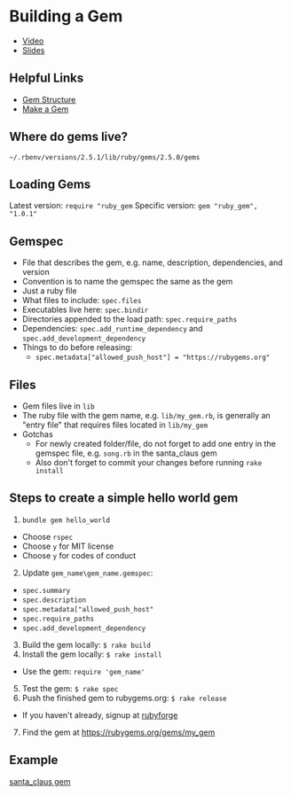 # Building a Gem

- [Video](http://confreaks.tv/videos/rubyconf2018-the-anatomy-of-a-ruby-gem-going-from-zero-to-sharing-code)
- [Slides](https://speakerdeck.com/t27duck/the-anatomy-of-a-ruby-gem-going-from-zero-to-sharing-code)

## Helpful Links
- [Gem Structure](https://guides.rubygems.org/what-is-a-gem/)
- [Make a Gem](https://guides.rubygems.org/make-your-own-gem/)

## Where do gems live?

`~/.rbenv/versions/2.5.1/lib/ruby/gems/2.5.0/gems`

## Loading Gems
Latest version: `require "ruby_gem`
Specific version: `gem "ruby_gem", "1.0.1"`

## Gemspec
* File that describes the gem, e.g. name, description, dependencies, and version
* Convention is to name the gemspec the same as the gem
* Just a ruby file
* What files to include: `spec.files`
* Executables live here: `spec.bindir`
* Directories appended to the load path: `spec.require_paths`
* Dependencies: `spec.add_runtime_dependency` and `spec.add_development_dependency`
* Things to do before releasing:
  * `spec.metadata["allowed_push_host"] = "https://rubygems.org"`

## Files
* Gem files live in `lib`
* The ruby file with the gem name, e.g. `lib/my_gem.rb`, is generally an "entry file" that requires files located in `lib/my_gem`
* Gotchas
  * For newly created folder/file, do not forget to add one entry in the gemspec file, e.g. `song.rb` in the santa_claus gem
  * Also don't forget to commit your changes before running `rake install`

## Steps to create a simple hello world gem
1. `bundle gem hello_world`
  * Choose `rspec`
  * Choose `y` for MIT license
  * Choose `y` for codes of conduct
2. Update `gem_name\gem_name.gemspec`:
  * `spec.summary`
  * `spec.description`
  * `spec.metadata["allowed_push_host"`
  * `spec.require_paths`
  * `spec.add_development_dependency`
3. Build the gem locally: `$ rake build`
4. Install the gem locally: `$ rake install`
  *  Use the gem: `require 'gem_name'`
5. Test the gem: `$ rake spec`
6. Push the finished gem to rubygems.org: `$ rake release`
  * If you haven't already, signup at [rubyforge](https://rubygems.org/sign_up)
7. Find the gem at https://rubygems.org/gems/my_gem

## Example

[santa_claus gem](https://rubygems.org/gems/santa_claus)


